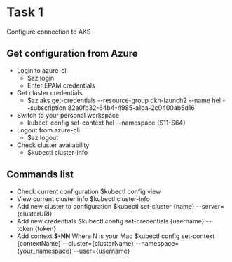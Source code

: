 # Task 1

Configure connection to AKS

## Get configuration from Azure

* Login to azure-cli
  * $az login
  * Enter EPAM credentials
* Get cluster credentials
  * $az aks get-credentials --resource-group dkh-launch2 --name hel --subscription 82a0fb32-64b4-4985-a1ba-2c0400ab5d16
* Switch to your personal workspace
  *  kubectl config set-context hel --namespace {S11-S64}
* Logout from azure-cli
  * $az logout
* Check cluster availability
  * $kubectl cluster-info


## Commands list

* Check current configuration
  $kubectl config view 
* View current cluster info
  $kubectl cluster-info
* Add new cluster to configuration
  $kubectl set-cluster {name} --server={clusterURI}
* Add new credentials
  $kubectl config set-credentials {username} --token {token}
* Add context **S-NN** Where N is your Mac 
  $kubectl config set-context {contextName} --cluster={clusterName} --namespace={your_namespace} --user={username}




